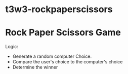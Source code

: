 # t3w3-rockpaperscissors

# Rock Paper Scissors Game
Logic:
- Generate a random computer Choice.
- Compare the user's choice to the computer's choice
- Determine the winner
